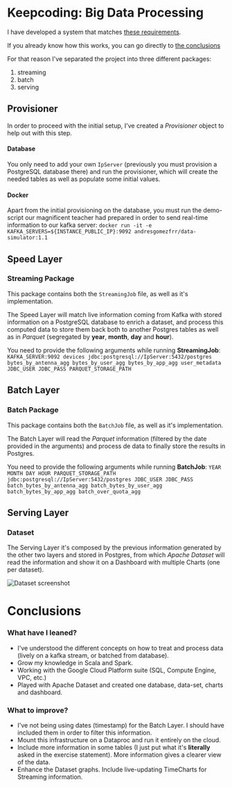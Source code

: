 # Keepcoding: Big Data Processing
I have developed a system that matches [these requirements](Guides/wwwh.md).

If you already know how this works, you can go directly to [the conclusions](#conclusions)

For that reason I've separated the project into three different packages:
1. streaming
2. batch
3. serving

## Provisioner
In order to proceed with the initial setup, I've created a *Provisioner* object to help out with this step.

#### Database
You only need to add your own `IpServer` (previously you must provision a PostgreSQL database there) and run the provisioner, which will create the needed tables as well as populate some initial values.

#### Docker
Apart from the initial provisioning on the database, you must run the demo-script our magnificent teacher had prepared in order to send real-time information to our kafka server:
``docker run -it -e KAFKA_SERVERS=${INSTANCE_PUBLIC_IP}:9092 andresgomezfrr/data-simulator:1.1``

## Speed Layer
### Streaming Package
This package contains both the `StreamingJob` file, as well as it's implementation.

The Speed Layer will match live information coming from Kafka with stored information on a PostgreSQL database to enrich a dataset, and process this computed data to store them back both to another Postgres tables as well as in *Parquet* (segregated by **year**, **month**, **day** and **hour**).

You need to provide the following arguments while running **StreamingJob**:
``KAFKA_SERVER:9092 devices jdbc:postgresql://IpServer:5432/postgres bytes_by_antenna_agg bytes_by_user_agg bytes_by_app_agg user_metadata JDBC_USER JDBC_PASS PARQUET_STORAGE_PATH``

## Batch Layer
### Batch Package
This package contains both the `BatchJob` file, as well as it's implementation.

The Batch Layer will read the *Parquet* information (filtered by the date provided in the arguments) and process de data to finally store the results in Postgres.

You need to provide the following arguments while running **BatchJob**:
``YEAR MONTH DAY HOUR PARQUET_STORAGE_PATH jdbc:postgresql://IpServer:5432/postgres JDBC_USER JDBC_PASS batch_bytes_by_antenna_agg batch_bytes_by_user_agg batch_bytes_by_app_agg batch_over_quota_agg``

## Serving Layer
### Dataset

The Serving Layer it's composed by the previous information generated by the other two layers and stored in Postgres, from which *Apache Dataset* will read the information and show it on a Dashboard with multiple Charts (one per dataset).

![Dataset screenshot](./io/keepcoding/data/simulator/serving/DataSet.png)

# <a name="conclusions"></a> Conclusions

### What have I leaned?
* I've understood the different concepts on how to treat and process data (lively on a kafka stream, or batched from database).
* Grow my knowledge in Scala and Spark.
* Working with the Google Cloud Platform suite (SQL, Compute Engine, VPC, etc.)
* Played with Apache Dataset and created one database, data-set, charts and dashboard.

### What to improve?
* I've not being using dates (timestamp) for the Batch Layer. I should have included them in order to filter this information.
* Mount this infrastructure on a Dataproc and run it entirely on the cloud.
* Include more information in some tables (I just put what it's **literally** asked in the exercise statement). More information gives a clearer view of the data.
* Enhance the Dataset graphs. Include live-updating TimeCharts for Streaming information.